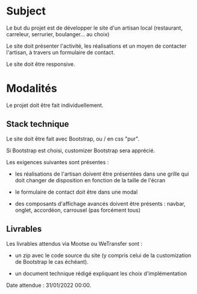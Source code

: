 # Subject

Le but du projet est de développer le site d'un artisan local (restaurant, carreleur, serrurier, boulanger... au choix)

Le site doit présenter l'activité, les réalisations et un moyen de contacter l'artisan, à travers un formulaire de contact.

Le site doit être responsive.

# Modalités

Le projet doit être fait individuellement.

## Stack technique

Le site doit être fait avec Bootstrap, ou / en css "pur".

Si Bootstrap est choisi, customizer Bootstrap sera apprécié.

Les exigences suivantes sont présentes :

- les réalisations de l'artisan doivent être présentées dans une grille qui doit changer de disposition en fonction de la taille de l'écran

- le formulaire de contact doit être dans une modal

- des composants d'affichage avancés doivent être présents : navbar, onglet, accordéon, carrousel (pas forcément tous)


## Livrables

Les livrables attendus via Mootse ou WeTransfer sont : 

- un zip avec le code source du site (y compris celui de la customization de Bootstrap le cas échéant).

- un document technique rédigé expliquant les choix d'implémentation

Date attendue : 31/01/2022 00:00.
